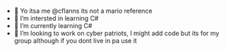 - 👋 Yo itsa me @cflanns its not a mario reference
- 👀 I’m intersted in learning C#
- 🌱 I’m currently learning C#
- 💞️ I’m looking to work on cyber patriots, I might add code but its for my group although if you dont live in pa use it


<!---
cflanns/cflanns is a ✨ special ✨ repository because its `README.md` (this file) appears on your GitHub profile.
You can click the Preview link to take a look at your changes.
--->

